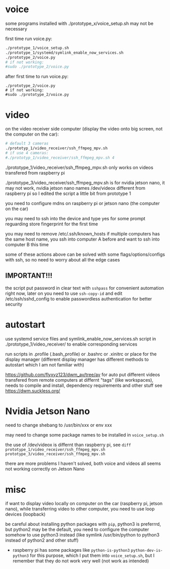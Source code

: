 # voice

some programs installed with ./prototype_x/voice_setup.sh may not be necessary

first time run voice.py:
```sh
./prototype_1/voice_setup.sh
./prototype_1/systemd/symlink_enable_now_services.sh
./prototype_2/voice.py
# if not working:
#sudo ./prototype_2/voice.py
```

after first time to run voice.py:
```
./prototype_2/voice.py
# if not working:
#sudo ./prototype_2/voice.py
```

# video

on the video receiver side computer (display the video onto big screen, not the computer on the car):
```sh
# default 3 cameras
./prototyp_1/video_receiver/ssh_ffmpeg_mpv.sh
# if use 4 cameras:
#./prototyp_1/video_receiver/ssh_ffmpeg_mpv.sh 4
```

./prototype_1/video_receiver/ssh_ffmpeg_mpv.sh only works on videos transfered from raspberry pi

./prototype_3/video_receiver/ssh_ffmpeg_mpv.sh is for nvidia jetson nano, it may not work, nvidia jetson nano names /dev/videox different from raspberry pi so I edited the script a little bit from prototype 1

you need to configure mdns on raspberry pi or jetson nano (the computer on the car)

you may need to ssh into the device and type yes for some prompt reguarding store fingerprint for the first time

you may need to remove /etc/.ssh/known_hosts if multiple computers has the same host name, you ssh into computer A before and want to ssh into computer B this time

some of these actions above can be solved with some flags/options/configs with ssh, so no need to worry about all the edge cases

## IMPORTANT!!!

the script put password in clear text with `sshpass` for convenient automation right now, later on you need to use `ssh-copy-id` and edit /etc/ssh/sshd_config to enable passwordless authentication for better security

# autostart

use systemd service files and symlink_enable_now_services.sh script in ./prototype_1/video_receiver/ to enable corresponding services

run scripts in .profile (.bash_profile) or .bashrc or .xinitrc or place for the display manager (different display manager has different methods to autostart which I am not familiar with)

<https://github.com/flyxyz123/dwm_av/tree/av> for auto put different videos transfered from remote computers at differnt "tags" (like workspaces), needs to compile and install, dependency requirements and other stuff see <https://dwm.suckless.org/>

# Nvidia Jetson Nano

need to change shebang to /usr/bin/xxx or env xxx

may need to change some package names to be installed in `voice_setup.sh`

the use of /dev/videox is differnt than raspberry pi, see `diff prototype_1/video_receiver/ssh_ffmpeg_mpv.sh prototype_3/video_receiver/ssh_ffmpeg_mpv.sh`

there are more problems I haven't solved, both voice and videos all seems not working correctly on Jetson Nano

# misc

if want to display video locally on computer on the car (raspberry pi, jetson nano), while transferring video to other computer, you need to use loop devices (loopback)

be careful about installing python packages with `pip`, python3 is preferrrd, but python2 may be the default, you need to configure the computer somehow to use python3 instead (like symlink /usr/bin/python to python3 instead of python2 and other stuff)
- raspberry pi has some packages like `python-is-python3` `python-dev-is-python3` for this purpose, which I put them into `voice_setup.sh`, but I remember that they do not work very well (not work as intended)
